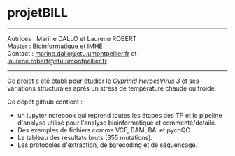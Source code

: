 # projetBILL

***********************************************************************************
Autrices : Marine DALLO et Laurene ROBERT                                        
Master : Bioinformatique et IMHE                                                 
Contact : marine.dallo@etu.umontpellier.fr et laurene.robert@etu.umontpellier.fr   
***********************************************************************************

Ce projet a été établi pour étudier le *Cyprinid HerpesVirus 3* et ses variations structurales après un stress de température chaude ou froide.

Ce dépôt github contient : 
- un jupyter notebook qui reprend toutes les étapes des TP et le pipeline d'analyse utilisé pour l'analyse bioinformatique et commenté/détailé.
- Des exemples de fichiers comme VCF, BAM, BAI et pycoQC. 
- Le tableau des résultats bruts (355 mutations).
- Les protocoles d'extraction, de barecoding et de séquençage.

